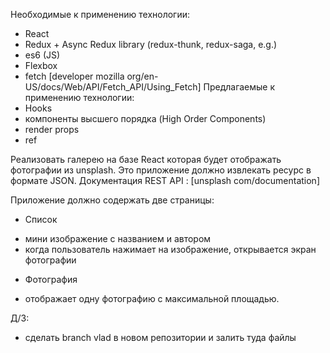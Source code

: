 Необходимые к применению технологии:

- React
- Redux + Async Redux library (redux-thunk, redux-saga, e.g.)
- es6 (JS)
- Flexbox
- fetch [developer mozilla org/en-US/docs/Web/API/Fetch_API/Using_Fetch]
  Предлагаемые к применению технологии:
- Hooks
- компоненты высшего порядка (High Order Components)
- render props
- ref

Реализовать галерею на базе React которая будет отображать фотографии из unsplash. Это приложение должно извлекать ресурс в формате JSON.
Документация REST API :
[unsplash com/documentation]

Приложение должно содержать две страницы:

- Список

* мини изображение с названием и автором
* когда пользователь нажимает на изображение, открывается экран фотографии

- Фотография

* отображает одну фотографию с максимальной площадью.

Д/З:

- сделать branch vlad в новом репозитории и залить туда файлы

